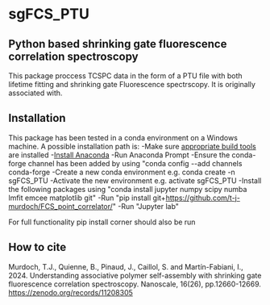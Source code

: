 # sgFCS_PTU

## Python based shrinking gate fluorescence correlation spectroscopy
This package proccess TCSPC data in the form of a PTU file with both lifetime fitting and shrinking gate Fluorescence spectrscopy. It is originally associated with.

## Installation
This package has been tested in a conda environment on a Windows machine. A possible installation path is:
-Make sure [appropriate build tools](https://wiki.python.org/moin/WindowsCompilers#Microsoft_Visual_C.2B-.2B-_14.x_with_Visual_Studio_2022_.28x86.2C_x64.2C_ARM.2C_ARM64.29) are installed
-[Install Anaconda](https://docs.anaconda.com/anaconda/install/windows/)
-Run Anaconda Prompt
-Ensure the conda-forge channel has been added by using "conda config --add channels conda-forge
-Create a new conda environment e.g. conda create -n sgFCS_PTU
-Activate the new environment e.g. activate sgFCS_PTU
-Install the following packages using "conda install jupyter numpy scipy numba lmfit emcee matplotlib git"
-Run "pip install git+https://github.com/t-j-murdoch/FCS_point_correlator/"
-Run "Jupyter lab"

For full functionality pip install corner should also be run

## How to cite

Murdoch, T.J., Quienne, B., Pinaud, J., Caillol, S. and Martín-Fabiani, I., 2024. Understanding associative polymer self-assembly with shrinking gate fluorescence correlation spectroscopy. Nanoscale, 16(26), pp.12660-12669.
https://zenodo.org/records/11208305 
